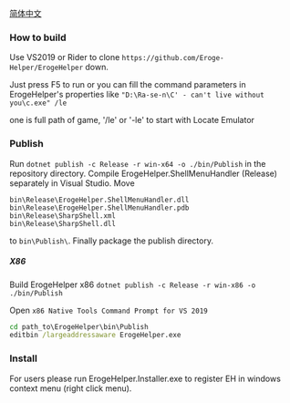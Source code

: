 [简体中文](https://github.com/luojunyuan/Eroge-Helper/blob/master/README_zh-cn.md)

### How to build

Use VS2019 or Rider to clone `https://github.com/Eroge-Helper/ErogeHelper` down.

Just press F5 to run or you can fill the command parameters in ErogeHelper's properties like `"D:\Ra-se-n\C' - can't live without you\c.exe" /le`

one is full path of game, '/le' or '-le' to start with Locate Emulator

### Publish

Run `dotnet publish -c Release -r win-x64 -o ./bin/Publish` in the repository directory. Compile ErogeHelper.ShellMenuHandler (Release) separately in Visual Studio. Move 

```
bin\Release\ErogeHelper.ShellMenuHandler.dll 
bin\Release\ErogeHelper.ShellMenuHandler.pdb 
bin\Release\SharpShell.xml 
bin\Release\SharpShell.dll
```

to `bin\Publish\`. Finally package the publish directory.

##### X86

Build ErogeHelper x86 `dotnet publish -c Release -r win-x86 -o ./bin/Publish`

Open `x86 Native Tools Command Prompt for VS 2019`

```cmd
cd path_to\ErogeHelper\bin\Publish
editbin /largeaddressaware ErogeHelper.exe
```

### Install

For users please run ErogeHelper.Installer.exe to register EH in windows context menu (right click menu).
